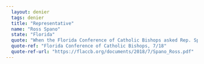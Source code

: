 ```yaml
---
  layout: denier
  tags: denier
  title: "Representative"
  name: "Ross Spano"
  state: "Florida"
  quote: "When the Florida Conference of Catholic Bishops asked Rep. Spano whether he would establish \"a national Climate Solutions Commission to develop policies that are economically viable, protect the environment, and mitigate the effects of climate change,\" Spano said he opposed. Rep. Spano's office did not respond to a request for comment from CAP Action."
  quote-ref: "Florida Conference of Catholic Bishops, 7/18"
  quote-ref-url: "https://flaccb.org/documents/2018/7/Spano_Ross.pdf"
---
```

